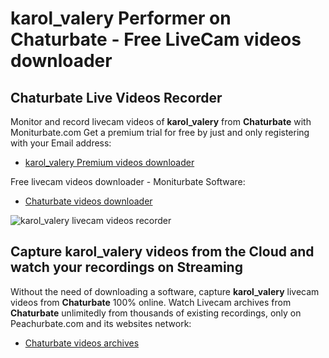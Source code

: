 # karol_valery Performer on Chaturbate - Free LiveCam videos downloader

## Chaturbate Live Videos Recorder

Monitor and record livecam videos of **karol_valery** from **Chaturbate** with Moniturbate.com
Get a premium trial for free by just and only registering with your Email address:
* [karol_valery Premium videos downloader](https://moniturbate.com/request-demo-licence-key.html)

Free livecam videos downloader - Moniturbate Software:
* [Chaturbate videos downloader](https://moniturbate.com/moniturbate-download-software.html)

![karol_valery livecam videos recorder](https://peachurnet.com/templates/moniturbate-software.png)


## Capture karol_valery videos from the Cloud and watch your recordings on Streaming

Without the need of downloading a software, capture **karol_valery** livecam videos from **Chaturbate** 100% online.
Watch Livecam archives from **Chaturbate** unlimitedly from thousands of existing recordings, only on Peachurbate.com and its websites network:
* [Chaturbate videos archives](https://peachurnet.com/)